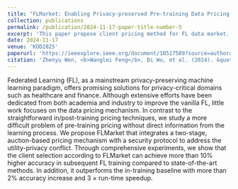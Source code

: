 ```yaml
---
title: "FLMarket: Enabling Privacy-preserved Pre-training Data Pricing for Federated Learning"
collection: publications
permalink: /publication/2024-11-17-paper-title-number-5
excerpt: 'This paper propose client pricing method for FL data market.'
date: 2024-11-17
venue: 'KDD2025'
paperurl: 'https://ieeexplore.ieee.org/document/10517589?source=authoralert'
citation: 'Zhenyu Wen, <b>Wanglei Feng</b>, Di Wu, et al. (2024). &quot;FLMarket: Enabling Privacy-preserved Pre-training Data Pricing for Federated Learning.&quot; <i>KDD2025</i>. (CCF A)'
---
```


Federated Learning (FL), as a mainstream privacy-preserving machine learning paradigm, offers promising solutions for privacy-critical domains such as healthcare and finance. Although extensive efforts have been dedicated from both academia and industry to improve the vanilla FL, little work focuses on the data pricing mechanism. In contrast to the straightforward in/post-training pricing techniques, we study a more difficult problem of pre-training pricing without direct information from the learning process. We propose FLMarket that integrates a two-stage, auction-based pricing mechanism with a security protocol to address the utility-privacy conflict. Through comprehensive experiments, we show that the client selection according to FLMarket can achieve more than 10% higher accuracy in subsequent FL training compared to state-of-the-art methods. In addition, it outperforms the in-training baseline with more than 2% accuracy increase and 3 $\times$ run-time speedup.
